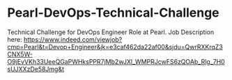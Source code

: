 # Pearl-DevOps-Technical-Challenge

Technical Challenge for DevOps  Engineer Role at Pearl. 
Job Description here: https://www.indeed.com/viewjob?cmp=Pearl&t=Devop+Engineer&jk=e3caf462da22af00&sjdu=QwrRXKrqZ3CNX5W-O9jEvVKh33UeeQGaPWHksPPR7jMb2wJXl_WMPRJcwFS6zQOAb_Rlg_7H0sUJXXzDe58Jmg&t